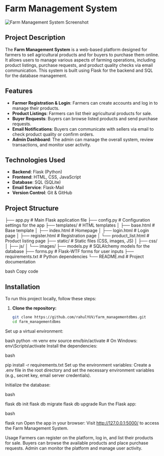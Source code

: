 
# Farm Management System
![Farm Management System Screenshot](static/images/bg.jpg)

## Project Description

The **Farm Management System** is a web-based platform designed for farmers to sell agricultural products and for buyers to purchase them online. It allows users to manage various aspects of farming operations, including product listings, purchase requests, and product quality checks via email communication. This system is built using Flask for the backend and SQL for the database management.

## Features

- **Farmer Registration & Login**: Farmers can create accounts and log in to manage their products.
- **Product Listings**: Farmers can list their agricultural products for sale.
- **Buyer Requests**: Buyers can browse listed products and send purchase requests.
- **Email Notifications**: Buyers can communicate with sellers via email to check product quality or confirm orders.
- **Admin Dashboard**: The admin can manage the overall system, review transactions, and monitor user activity.

## Technologies Used

- **Backend**: Flask (Python)
- **Frontend**: HTML, CSS, JavaScript
- **Database**: SQL (SQLite)
- **Email Service**: Flask-Mail
- **Version Control**: Git & GitHub

## Project Structure

├── app.py # Main Flask application file ├── config.py # Configuration settings for the app ├── templates/ # HTML templates │ ├── base.html # Base template │ ├── index.html # Homepage │ ├── login.html # Login page │ ├── register.html # Registration page │ └── product_list.html # Product listing page ├── static/ # Static files (CSS, images, JS) │ ├── css/ │ ├── js/ │ └── images/ ├── models.py # SQLAlchemy models for the database ├── forms.py # Flask-WTF forms for user inputs ├── requirements.txt # Python dependencies └── README.md # Project documentation

bash
Copy code

## Installation

To run this project locally, follow these steps:

1. **Clone the repository:**
   ```bash
   git clone https://github.com/rahulYUV/farm_managementdbms.git
   cd farm_managementdbms
Set up a virtual environment:

bash
python -m venv env
source env/bin/activate  # On Windows: env\Scripts\activate
Install the dependencies:

bash

pip install -r requirements.txt
Set up the environment variables: Create a .env file in the root directory and set the necessary environment variables (e.g., secret key, email server credentials).

Initialize the database:

bash

flask db init
flask db migrate
flask db upgrade
Run the Flask app:

bash

flask run
Open the app in your browser: Visit http://127.0.0.1:5000/ to access the Farm Management System.

Usage
Farmers can register on the platform, log in, and list their products for sale.
Buyers can browse the available products and place purchase requests.
Admin can monitor the platform and manage user activity.